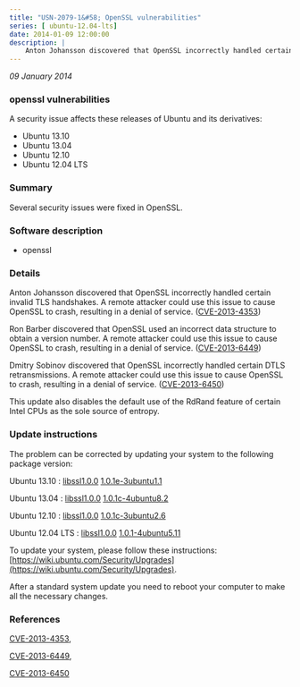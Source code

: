 ```yaml
---
title: "USN-2079-1&#58; OpenSSL vulnerabilities"
series: [ ubuntu-12.04-lts]
date: 2014-01-09 12:00:00
description: |
    Anton Johansson discovered that OpenSSL incorrectly handled certain invalid TLS handshakes. A remote attacker could use this issue to cause OpenSSL to crash, resulting in a denial of service. ([CVE-2013-4353](http://people.ubuntu.com/~ubuntu-security/cve/CVE-2013-4353))
--- 
```

 
 

*09 January 2014*

### openssl vulnerabilities

A security issue affects these releases of Ubuntu and its derivatives:

* Ubuntu 13.10
* Ubuntu 13.04
* Ubuntu 12.10
* Ubuntu 12.04 LTS

### Summary

Several security issues were fixed in OpenSSL. 

### Software description

* openssl 

### Details

Anton Johansson discovered that OpenSSL incorrectly handled certain invalid TLS handshakes. A remote attacker could use this issue to cause OpenSSL to crash, resulting in a denial of service. ([CVE-2013-4353](http://people.ubuntu.com/~ubuntu-security/cve/CVE-2013-4353))

Ron Barber discovered that OpenSSL used an incorrect data structure to obtain a version number. A remote attacker could use this issue to cause OpenSSL to crash, resulting in a denial of service. ([CVE-2013-6449](http://people.ubuntu.com/~ubuntu-security/cve/CVE-2013-6449))

Dmitry Sobinov discovered that OpenSSL incorrectly handled certain DTLS retransmissions. A remote attacker could use this issue to cause OpenSSL to crash, resulting in a denial of service. ([CVE-2013-6450](http://people.ubuntu.com/~ubuntu-security/cve/CVE-2013-6450))

This update also disables the default use of the RdRand feature of certain Intel CPUs as the sole source of entropy. 

### Update instructions

The problem can be corrected by updating your system to the following package version:

Ubuntu 13.10
 : [libssl1.0.0](https://launchpad.net/ubuntu/+source/openssl) <span> [1.0.1e-3ubuntu1.1](https://launchpad.net/ubuntu/+source/openssl/1.0.1e-3ubuntu1.1) </span> 

Ubuntu 13.04
 : [libssl1.0.0](https://launchpad.net/ubuntu/+source/openssl) <span> [1.0.1c-4ubuntu8.2](https://launchpad.net/ubuntu/+source/openssl/1.0.1c-4ubuntu8.2) </span> 

Ubuntu 12.10
 : [libssl1.0.0](https://launchpad.net/ubuntu/+source/openssl) <span> [1.0.1c-3ubuntu2.6](https://launchpad.net/ubuntu/+source/openssl/1.0.1c-3ubuntu2.6) </span> 

Ubuntu 12.04 LTS
 : [libssl1.0.0](https://launchpad.net/ubuntu/+source/openssl) <span> [1.0.1-4ubuntu5.11](https://launchpad.net/ubuntu/+source/openssl/1.0.1-4ubuntu5.11) </span> 

To update your system, please follow these instructions: [https://wiki.ubuntu.com/Security/Upgrades](https://wiki.ubuntu.com/Security/Upgrades).

After a standard system update you need to reboot your computer to make all the necessary changes. 

### References

 
 [CVE-2013-4353](http://people.ubuntu.com/~ubuntu-security/cve/CVE-2013-4353), 

 [CVE-2013-6449](http://people.ubuntu.com/~ubuntu-security/cve/CVE-2013-6449), 

 [CVE-2013-6450](http://people.ubuntu.com/~ubuntu-security/cve/CVE-2013-6450)
 

